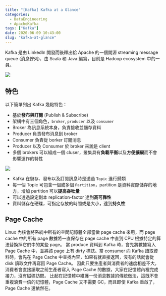```yaml
---
title: "[Kafka] Kafka at a Glance"
categories:
  - DataEngineering
  - ApacheKafka
tags: ["Kafka"]
date: 2020-06-09 10:43:00
slug: "kafka-at-glance"
---
```


Kafka 是由 LinkedIn 開發而後釋出給 Apache 的一個開源 streaming message queue (消息佇列)，由 Scala 和 Java 編寫，目前是 Hadoop ecosystem 中的一員。

<!--more-->

![](https://imgur.com/03l9i3Y.png)

## 特色

以下簡單列出 Kafka 幾點特色：

- 基於**發布與訂閱** (Publish & Subscribe)
- 架構中有三個角色，`broker`, `producer` 以及 `consumer`
- Broker 為訊息系統本身，負責接收並儲存資料
- Producer 負責發布消息到 broker
- Consumer 負責從 borker 訂閱消息
- Producer 以及 Consumer 於 broker 來說是 client
- 多個 brokers 可以組成一個 cluser，叢集具有**負載平衡**以及**方便擴展**而不會影響運作的特性

![](https://imgur.com/j6HnRWD.jpg)

- Kafka 在儲存、發布以及訂閱訊息時是透過 `Topic` 進行歸類
- 每一個 Topic 可包含一個或多個 `Partition`，partition 是資料實際儲存的地方，增加 partition 可以**提高吞吐量**
- 可以透過設定副本 replication-factor 達到**高可靠性**
- 資料儲存在硬碟，可指定存放的時間或是大小，達到**持久性**

## Page Cache

Linux 內核會將系統中所有的空閒記憶體全部當做 page cache 來用，而 page cache 中的所有 page 數據將一直保存在 page cache 中直到 CPU 根據特定的算法替換掉它們中的某些 page。
當 produce 資料到 Kafka 時，會先將數據寫入 Page Cache 中，並將該 page 上有 dirty 標誌。當 consumer 向 Kafka 讀取資料時，會先在 Page Cache 中查找內容，如果有就直接返回，沒有的話就會從 disk 讀取文件再寫回 Page Cache。
因此只要生產者與消費者的速度相差不大，消費者會直接讀取之前生產者寫入 Page Cache 的數據，大家在記憶體內裡完成接力，沒有磁碟訪問。
比起在記憶體中維護一份消息數據的傳統做法，這既不會重複浪費一倍的記憶體，Page Cache 又不需要 GC，而且即使 Kafka 重啟了，Page Cache 還依然在。
